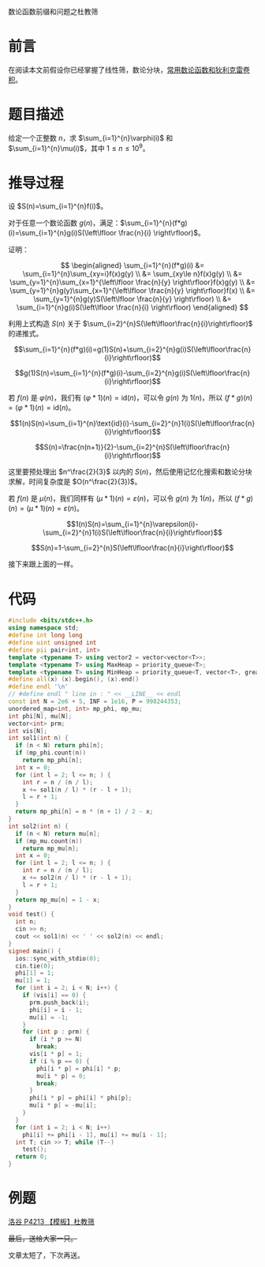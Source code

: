 数论函数前缀和问题之杜教筛

# 前言

在阅读本文前假设你已经掌握了线性筛，数论分块，[常用数论函数和狄利克雷卷积](https://blog.csdn.net/INF_512/article/details/135797414?spm=1001.2014.3001.5501)。

# 题目描述

给定一个正整数 $n$，求 $\sum_{i=1}^{n}\varphi(i)$ 和 $\sum_{i=1}^{n}\mu(i)$，其中 $1\le n\le 10^9$。

# 推导过程

设 $S(n)=\sum_{i=1}^{n}f(i)$。

对于任意一个数论函数 $g(n)$，满足：$\sum_{i=1}^{n}(f*g)(i)=\sum_{i=1}^{n}g(i)S(\left\lfloor \frac{n}{i} \right\rfloor)$。

证明：

$$
\begin{aligned}
 \sum_{i=1}^{n}(f*g)(i) &= \sum_{i=1}^{n}\sum_{xy=i}f(x)g(y) \\
  &= \sum_{xy\le n}f(x)g(y) \\
  &= \sum_{y=1}^{n}\sum_{x=1}^{\left\lfloor \frac{n}{y} \right\rfloor}f(x)g(y) \\
  &= \sum_{y=1}^{n}g(y)\sum_{x=1}^{\left\lfloor \frac{n}{y} \right\rfloor}f(x) \\
  &= \sum_{y=1}^{n}g(y)S(\left\lfloor \frac{n}{y} \right\rfloor) \\
  &= \sum_{i=1}^{n}g(i)S(\left\lfloor \frac{n}{i} \right\rfloor)
\end{aligned}
$$

利用上式构造 $S(n)$ 关于 $\sum_{i=2}^{n}S(\left\lfloor\frac{n}{i}\right\rfloor)$ 的递推式。

$$\sum_{i=1}^{n}(f*g)(i)=g(1)S(n)+\sum_{i=2}^{n}g(i)S(\left\lfloor\frac{n}{i}\right\rfloor)$$

$$g(1)S(n)=\sum_{i=1}^{n}(f*g)(i)-\sum_{i=2}^{n}g(i)S(\left\lfloor\frac{n}{i}\right\rfloor)$$

若 $f(n)$ 是 $\varphi(n)$，我们有 $(\varphi*1)(n)=\text{id}(n)$，可以令 $g(n)$ 为 $1(n)$，所以 $(f*g)(n)=(\varphi*1)(n)=\text{id}(n)$。

$$1(n)S(n)=\sum_{i=1}^{n}\text{id}(i)-\sum_{i=2}^{n}1(i)S(\left\lfloor\frac{n}{i}\right\rfloor)$$

$$S(n)=\frac{n(n+1)}{2}-\sum_{i=2}^{n}S(\left\lfloor\frac{n}{i}\right\rfloor)$$

这里要预处理出 $n^\frac{2}{3}$ 以内的 $S(n)$，然后使用记忆化搜索和数论分块求解，时间复杂度是 $O(n^\frac{2}{3})$。

若 $f(n)$ 是 $\mu(n)$，我们同样有 $(\mu*1)(n)=\varepsilon(n)$，可以令 $g(n)$ 为 $1(n)$，所以 $(f*g)(n)=(\mu*1)(n)=\varepsilon(n)$。

$$1(n)S(n)=\sum_{i=1}^{n}\varepsilon(i)-\sum_{i=2}^{n}1(i)S(\left\lfloor\frac{n}{i}\right\rfloor)$$

$$S(n)=1-\sum_{i=2}^{n}S(\left\lfloor\frac{n}{i}\right\rfloor)$$

接下来跟上面的一样。

# 代码

```cpp
#include <bits/stdc++.h>
using namespace std;
#define int long long
#define uint unsigned int
#define pii pair<int, int>
template <typename T> using vector2 = vector<vector<T>>;
template <typename T> using MaxHeap = priority_queue<T>;
template <typename T> using MinHeap = priority_queue<T, vector<T>, greater<T>>;
#define all(x) (x).begin(), (x).end()
#define endl '\n'
// #define endl " line in : " << __LINE__ << endl
const int N = 2e6 + 5, INF = 1e16, P = 998244353;
unordered_map<int, int> mp_phi, mp_mu;
int phi[N], mu[N];
vector<int> prm;
int vis[N];
int sol1(int n) {
  if (n < N) return phi[n];
  if (mp_phi.count(n))
    return mp_phi[n];
  int x = 0;
  for (int l = 2; l <= n; ) {
    int r = n / (n / l);
    x += sol1(n / l) * (r - l + 1);
    l = r + 1;
  }
  return mp_phi[n] = n * (n + 1) / 2 - x;
}
int sol2(int n) {
  if (n < N) return mu[n];
  if (mp_mu.count(n))
    return mp_mu[n];
  int x = 0;
  for (int l = 2; l <= n; ) {
    int r = n / (n / l);
    x += sol2(n / l) * (r - l + 1);
    l = r + 1;
  }
  return mp_mu[n] = 1 - x;
}
void test() {
  int n;
  cin >> n;
  cout << sol1(n) << ' ' << sol2(n) << endl;
}
signed main() {
  ios::sync_with_stdio(0);
  cin.tie(0);
  phi[1] = 1;
  mu[1] = 1;
  for (int i = 2; i < N; i++) {
    if (vis[i] == 0) {
      prm.push_back(i);
      phi[i] = i - 1;
      mu[i] = -1;
    }
    for (int p : prm) {
      if (i * p >= N)
        break;
      vis[i * p] = 1;
      if (i % p == 0) {
        phi[i * p] = phi[i] * p;
        mu[i * p] = 0;
        break;
      }
      phi[i * p] = phi[i] * phi[p];
      mu[i * p] = -mu[i];
    }
  }
  for (int i = 2; i < N; i++)
    phi[i] += phi[i - 1], mu[i] += mu[i - 1];
  int T; cin >> T; while (T--)
    test();
  return 0;
}
```

# 例题

[洛谷 P4213 【模板】杜教筛](https://www.luogu.com.cn/problem/P4213)

~~最后，送给大家一只。~~

文章太短了，下次再送。

